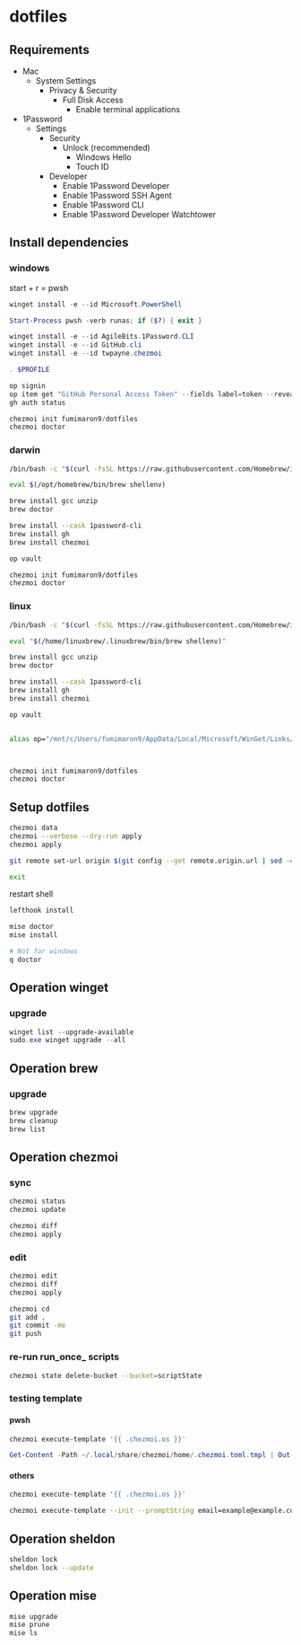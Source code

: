 # dotfiles

## Requirements

* Mac
    * System Settings
        * Privacy & Security
            * Full Disk Access
                * Enable terminal applications
* 1Password
    * Settings
        * Security
            * Unlock (recommended)
                * Windows Hello
                * Touch ID
        * Developer
            * Enable 1Password Developer
            * Enable 1Password SSH Agent
            * Enable 1Password CLI
            * Enable 1Password Developer Watchtower

## Install dependencies

### windows

start + r = pwsh

```powershell
winget install -e --id Microsoft.PowerShell

Start-Process pwsh -verb runas; if ($?) { exit }

winget install -e --id AgileBits.1Password.CLI
winget install -e --id GitHub.cli
winget install -e --id twpayne.chezmoi

. $PROFILE

op signin
op item get "GitHub Personal Access Token" --fields label=token --reveal | Out-String | gh auth login --hostname GitHub.com --git-protocol HTTPS --with-token
gh auth status

chezmoi init fumimaron9/dotfiles
chezmoi doctor
```

### darwin

```bash
/bin/bash -c "$(curl -fsSL https://raw.githubusercontent.com/Homebrew/install/HEAD/install.sh)"

eval $(/opt/homebrew/bin/brew shellenv)

brew install gcc unzip
brew doctor

brew install --cask 1password-cli
brew install gh
brew install chezmoi

op vault

chezmoi init fumimaron9/dotfiles
chezmoi doctor
```

### linux

```bash
/bin/bash -c "$(curl -fsSL https://raw.githubusercontent.com/Homebrew/install/HEAD/install.sh)"

eval "$(/home/linuxbrew/.linuxbrew/bin/brew shellenv)"

brew install gcc unzip
brew doctor

brew install --cask 1password-cli
brew install gh
brew install chezmoi

op vault


alias op="/mnt/c/Users/fumimaron9/AppData/Local/Microsoft/WinGet/Links/op.exe"



chezmoi init fumimaron9/dotfiles
chezmoi doctor
```

## Setup dotfiles

```bash
chezmoi data
chezmoi --verbose --dry-run apply
chezmoi apply

git remote set-url origin $(git config --get remote.origin.url | sed -e "s/https:\/\/github\.com\//git@github.com:/g")

exit
```

restart shell

```bash
lefthook install

mise doctor
mise install

# Not for windows
q doctor
```

## Operation winget

### upgrade

```powershell
winget list --upgrade-available
sudo.exe winget upgrade --all
```

## Operation brew

### upgrade

```bash
brew upgrade
brew cleanup
brew list
```

## Operation chezmoi

### sync

```bash
chezmoi status
chezmoi update

chezmoi diff
chezmoi apply
```

### edit

```bash
chezmoi edit
chezmoi diff
chezmoi apply

chezmoi cd
git add .
git commit -me
git push
```

### re-run run_once_ scripts

```bash
chezmoi state delete-bucket --bucket=scriptState
```

### testing template

#### pwsh

```powershell
chezmoi execute-template '{{ .chezmoi.os }}'

Get-Content -Path ~/.local/share/chezmoi/home/.chezmoi.toml.tmpl | Out-String | chezmoi execute-template --init --promptString email=example@example.com
```

#### others

```bash
chezmoi execute-template '{{ .chezmoi.os }}'

chezmoi execute-template --init --promptString email=example@example.com < ~/.local/share/chezmoi/home/.chezmoi.toml.tmpl
```

## Operation sheldon

```bash
sheldon lock
sheldon lock --update
```

## Operation mise

```bash
mise upgrade
mise prune
mise ls
```
